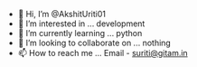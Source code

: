 - 👋 Hi, I’m @AkshitUriti01
- 👀 I’m interested in ... development
- 🌱 I’m currently learning ... python
- 💞️ I’m looking to collaborate on ... nothing
- 📫 How to reach me ... Email - suriti@gitam.in

<!---
AkshitUriti01/AkshitUriti01 is a ✨ special ✨ repository because its `README.md` (this file) appears on your GitHub profile.
You can click the Preview link to take a look at your changes.
--->
